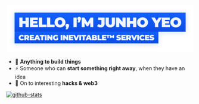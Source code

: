 <a href="http://junho.io">
	<img alt="Hello, I'm Junho Yeo" src="https://github.com/junhoyeo/junhoyeo/raw/main/images/title.png?v=2" width="612" />
</a>

- 🦄 **Anything to build things**
- ⚡️ Someone who can **start something right away**, when they have an idea
- 🏴‍ On to interesting **hacks & web3**

[![github-stats](https://github-readme-stats.vercel.app/api?username=junhoyeo&count_private=true&theme=algolia)](http://junho.io)
